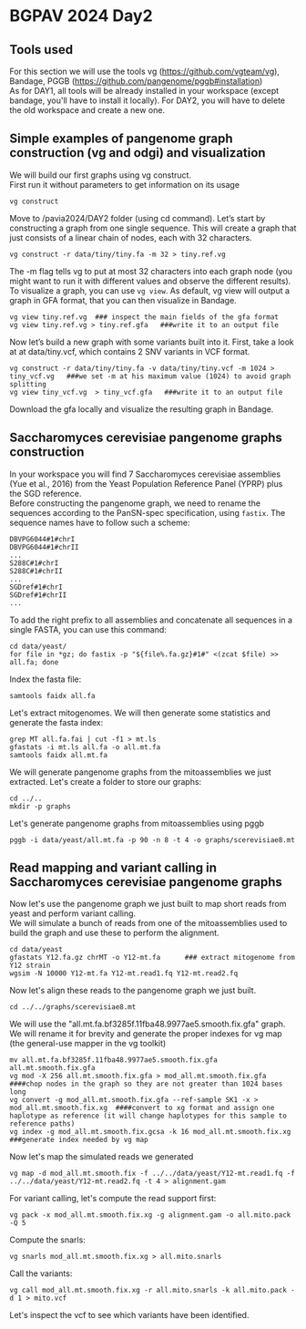 # BGPAV 2024 Day2

## Tools used 
For this section we will use the tools vg (https://github.com/vgteam/vg), Bandage, PGGB (https://github.com/pangenome/pggb#installation)  
As for DAY1, all tools will be already installed in your workspace (except bandage, you'll have to install it locally).
For DAY2, you will have to delete the old workspace and create a new one.

## Simple examples of pangenome graph construction (vg and odgi) and visualization
We will build our first graphs using vg construct.  
First run it without parameters to get information on its usage  
```
vg construct
```
Move to /pavia2024/DAY2 folder (using cd command). Let’s start by constructing a graph from one single sequence. This will create a graph that just consists of a linear chain of nodes, each with 32 characters.
```
vg construct -r data/tiny/tiny.fa -m 32 > tiny.ref.vg
```
The -m flag tells vg to put at most 32 characters into each graph node (you might want to run it with different values and observe the different results).  
To visualize a graph, you can use ```vg view```. As default, vg view will output a graph in GFA format, that you can then visualize in Bandage.
```
vg view tiny.ref.vg  ### inspect the main fields of the gfa format
vg view tiny.ref.vg > tiny.ref.gfa   ###write it to an output file
```
Now let’s build a new graph with some variants built into it. First, take a look at at data/tiny.vcf, which contains 2 SNV variants in VCF format.
```
vg construct -r data/tiny/tiny.fa -v data/tiny/tiny.vcf -m 1024 > tiny_vcf.vg   ###we set -m at his maximum value (1024) to avoid graph splitting
vg view tiny_vcf.vg  > tiny_vcf.gfa   ###write it to an output file
```
Download the gfa locally and visualize the resulting graph in Bandage.  


## Saccharomyces cerevisiae pangenome graphs construction
In your workspace you will find 7 Saccharomyces cerevisiae assemblies (Yue et al., 2016) from the Yeast Population Reference Panel (YPRP) plus the SGD reference.  
Before constructing the pangenome graph, we need to rename the sequences according to the PanSN-spec specification, using ```fastix```. The sequence names have to follow such a scheme:  
```
DBVPG6044#1#chrI
DBVPG6044#1#chrII
...
S288C#1#chrI
S288C#1#chrII
...
SGDref#1#chrI
SGDref#1#chrII
...
```
To add the right prefix to all assemblies and concatenate all sequences in a single FASTA, you can use this command:
```
cd data/yeast/
for file in *gz; do fastix -p "${file%.fa.gz}#1#" <(zcat $file) >> all.fa; done
```
Index the fasta file:  
```
samtools faidx all.fa
```
Let's extract mitogenomes. We will then generate some statistics and generate the fasta index:  
```
grep MT all.fa.fai | cut -f1 > mt.ls
gfastats -i mt.ls all.fa -o all.mt.fa
samtools faidx all.mt.fa
```
We will generate pangenome graphs from the mitoassemblies we just extracted. Let's create a folder to store our graphs:
```
cd ../..
mkdir -p graphs
```
Let's generate pangenome graphs from mitoassemblies using pggb
```
pggb -i data/yeast/all.mt.fa -p 90 -n 8 -t 4 -o graphs/scerevisiae8.mt 
```

## Read mapping and variant calling in Saccharomyces cerevisiae pangenome graphs
Now let's use the pangenome graph we just built to map short reads from yeast and perform variant calling.  
We will simulate a bunch of reads from one of the mitoassemblies used to build the graph and use these to perform the alignment.
```
cd data/yeast
gfastats Y12.fa.gz chrMT -o Y12-mt.fa      ### extract mitogenome from Y12 strain
wgsim -N 10000 Y12-mt.fa Y12-mt.read1.fq Y12-mt.read2.fq 
```
Now let's align these reads to the pangenome graph we just built.  

```
cd ../../graphs/scerevisiae8.mt
```
We will use the "all.mt.fa.bf3285f.11fba48.9977ae5.smooth.fix.gfa" graph. We will rename it for brevity and generate the proper indexes for vg map (the general-use mapper in the vg toolkit)
```
mv all.mt.fa.bf3285f.11fba48.9977ae5.smooth.fix.gfa all.mt.smooth.fix.gfa
vg mod -X 256 all.mt.smooth.fix.gfa > mod_all.mt.smooth.fix.gfa  ####chop nodes in the graph so they are not greater than 1024 bases long
vg convert -g mod_all.mt.smooth.fix.gfa --ref-sample SK1 -x > mod_all.mt.smooth.fix.xg  ####convert to xg format and assign one haplotype as reference (it will change haplotypes for this sample to reference paths)
vg index -g mod_all.mt.smooth.fix.gcsa -k 16 mod_all.mt.smooth.fix.xg ###generate index needed by vg map
```

Now let's map the simulated reads we generated
```
vg map -d mod_all.mt.smooth.fix -f ../../data/yeast/Y12-mt.read1.fq -f ../../data/yeast/Y12-mt.read2.fq -t 4 > alignment.gam
```

For variant calling, let's compute the read support first:
```
vg pack -x mod_all.mt.smooth.fix.xg -g alignment.gam -o all.mito.pack -Q 5
```
Compute the snarls:
```
vg snarls mod_all.mt.smooth.fix.xg > all.mito.snarls
```
Call the variants:
```
vg call mod_all.mt.smooth.fix.xg -r all.mito.snarls -k all.mito.pack -d 1 > mito.vcf 
```
Let's inspect the vcf to see which variants have been identified.